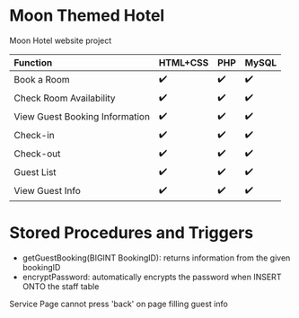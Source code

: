 # Moon Themed Hotel
Moon Hotel website project


Function | HTML+CSS | PHP | MySQL |
:------------ | :-------------| :-------------| :-------------
Book a Room | :heavy_check_mark: | :heavy_check_mark: | :heavy_check_mark:
Check Room Availability | :heavy_check_mark: | :heavy_check_mark: | :heavy_check_mark:
View Guest Booking Information | :heavy_check_mark: | :heavy_check_mark: | :heavy_check_mark:
Check-in | :heavy_check_mark: | :heavy_check_mark: | :heavy_check_mark:
Check-out | :heavy_check_mark: | :heavy_check_mark: | :heavy_check_mark:
Guest List | :heavy_check_mark: | :heavy_check_mark: | :heavy_check_mark:
View Guest Info | :heavy_check_mark: | :heavy_check_mark: | :heavy_check_mark:


# Stored Procedures and Triggers
- getGuestBooking(BIGINT BookingID): returns information from the given bookingID
- encryptPassword: automatically encrypts the password when INSERT ONTO the staff table


Service Page
cannot press 'back' on page filling guest info
